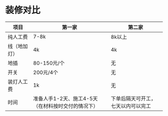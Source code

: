 # 装修对比

| 项目 | 第一家 | 第二家 |
| ---- | ----- |  ----- |
| 纯人工费 | 7-8k | 8k以上 |
| 线（地加灯） | 4k | 4k |
| 地插 | 80-150元/个 | 无 |
| 开关 | 200元/4个 | 无 |
| 装灯人工费 | 1k | 无 |
| 时间 | 准备人手1-2天、施工4-5天（在材料按时交付的情况下） | 下单后隔天可开工，七天以内可以完工 |

